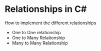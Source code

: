 # Relationships in C#
How to implement the different relationships
- One to One relationship
- One to Many Relationship
- Many to Many Relationship

